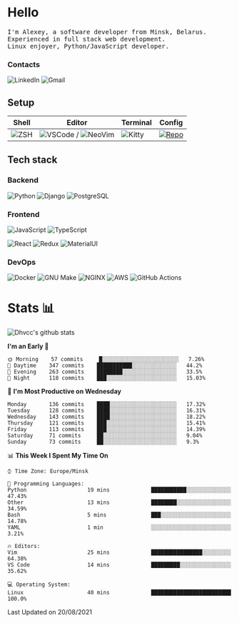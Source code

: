 # Hello

<p>
    <samp>
        I'm Alexey, a software developer from Minsk, Belarus.
        <br>
	Experienced in full stack web development.
	<br>
	Linux enjoyer, Python/JavaScript developer. 
    </samp>
</p>

### Contacts

![LinkedIn](https://img.icons8.com/fluency/48/000000/linkedin.png)
![Gmail](https://img.icons8.com/fluency/48/000000/gmail-new.png)

## Setup

| Shell | Editor | Terminal | Config |
|-------|--------|----------|--------|
| ![ZSH](https://img.shields.io/badge/-ZSH-000000?style=flat&logo=GNU-Bash) | ![VSCode](https://img.shields.io/badge/-VSCode-000000?style=flat&logo=Visual-Studio-Code&logoColor=0066b8) / ![NeoVim](https://img.shields.io/badge/-NeoVim-000000?style=flat&logo=Neovim) | ![Kitty](https://img.shields.io/badge/-Kitty-000000?style=flat&logo=Windows-Terminal) | [![Repo](https://img.shields.io/badge/-Repo-000000?style=flat&logo=Github)](https://github.com/dhvcc/configs)


## Tech stack

### Backend

![Python](https://img.shields.io/badge/-Python-000000?style=flat&logo=Python)
![Django](https://img.shields.io/badge/-Django-000000?style=flat&logo=Django&logoColor=0C4B33)
![PostgreSQL](https://img.shields.io/badge/-PostgreSQL-000000?style=flat&logo=PostgreSQL)

### Frontend

![JavaScript](https://img.shields.io/badge/-JavaScript-000000?style=flat&logo=JavaScript)
![TypeScript](https://img.shields.io/badge/-TypeScript-000000?style=flat&logo=TypeScript)

![React](https://img.shields.io/badge/-React-000000?style=flat&logo=React)
![Redux](https://img.shields.io/badge/-Redux-000000?style=flat&logo=Redux&logoColor=764ABC)
![MaterialUI](https://img.shields.io/badge/-MaterialUI-000000?style=flat&logo=MUI&logoColor=9170c2)

### DevOps

![Docker](https://img.shields.io/badge/-Docker-000000?style=flat&logo=Docker)
![GNU Make](https://img.shields.io/badge/-GNU%20Make-000000?style=flat&logo=GNU)
![NGINX](https://img.shields.io/badge/-NGINX-000000?style=flat&logo=NGINX&logoColor=009639)
![AWS](https://img.shields.io/badge/-AWS-000000?style=flat&logo=Amazon-AWS)
![GitHub Actions](https://img.shields.io/badge/-GitHub%20Actions-000000?style=flat&logo=GitHub-Actions)

# Stats 📊

<a>
    <img src="https://github-readme-stats.dhvcc.vercel.app/api?username=dhvcc&count_private=true&theme=react" alt="Dhvcc's github stats">
</a>

<!--START_SECTION:waka-->
**I'm an Early 🐤** 

```text
🌞 Morning    57 commits     █░░░░░░░░░░░░░░░░░░░░░░░░   7.26% 
🌆 Daytime    347 commits    ███████████░░░░░░░░░░░░░░   44.2% 
🌃 Evening    263 commits    ████████░░░░░░░░░░░░░░░░░   33.5% 
🌙 Night      118 commits    ███░░░░░░░░░░░░░░░░░░░░░░   15.03%

```
📅 **I'm Most Productive on Wednesday** 

```text
Monday       136 commits    ████░░░░░░░░░░░░░░░░░░░░░   17.32% 
Tuesday      128 commits    ████░░░░░░░░░░░░░░░░░░░░░   16.31% 
Wednesday    143 commits    ████░░░░░░░░░░░░░░░░░░░░░   18.22% 
Thursday     121 commits    ███░░░░░░░░░░░░░░░░░░░░░░   15.41% 
Friday       113 commits    ███░░░░░░░░░░░░░░░░░░░░░░   14.39% 
Saturday     71 commits     ██░░░░░░░░░░░░░░░░░░░░░░░   9.04% 
Sunday       73 commits     ██░░░░░░░░░░░░░░░░░░░░░░░   9.3%

```


📊 **This Week I Spent My Time On** 

```text
⌚︎ Time Zone: Europe/Minsk

💬 Programming Languages: 
Python                   19 mins             ███████████░░░░░░░░░░░░░░   47.43% 
Other                    13 mins             ████████░░░░░░░░░░░░░░░░░   34.59% 
Bash                     5 mins              ███░░░░░░░░░░░░░░░░░░░░░░   14.78% 
YAML                     1 min               ░░░░░░░░░░░░░░░░░░░░░░░░░   3.21%

🔥 Editors: 
Vim                      25 mins             ████████████████░░░░░░░░░   64.38% 
VS Code                  14 mins             █████████░░░░░░░░░░░░░░░░   35.62%

💻 Operating System: 
Linux                    40 mins             █████████████████████████   100.0%

```


 Last Updated on 20/08/2021
<!--END_SECTION:waka-->
